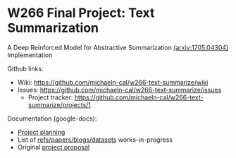 # W266 Final Project: Text Summarization

A Deep Reinforced Model for Abstractive Summarization [(arxiv:1705.04304)](https://arxiv.org/abs/1705.04304) Implementation

Github links:

* Wiki: https://github.com/michaeln-cal/w266-text-summarize/wiki
* Issues: https://github.com/michaeln-cal/w266-text-summarize/issues
    * Project tracker: https://github.com/michaeln-cal/w266-text-summarize/projects/1

Documentation (google-docs):

* [Project planning](https://goo.gl/aez6qG)
* List of [refs/papers/blogs/datasets](https://goo.gl/WvyTX5) works-in-progress
* Original [project proposal](https://goo.gl/SWEjzx)

